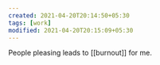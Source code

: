 ```yaml
---
created: 2021-04-20T20:14:50+05:30
tags: [work]
modified: 2021-04-20T20:15:09+05:30
---
```


People pleasing leads to [[burnout]] for me. 